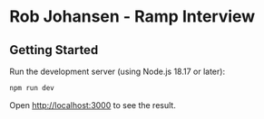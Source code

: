 # Rob Johansen - Ramp Interview

## Getting Started

Run the development server (using Node.js 18.17 or later):

```bash
npm run dev
```

Open [http://localhost:3000](http://localhost:3000) to see the result.

